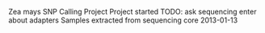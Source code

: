 Zea mays SNP Calling Project
Project started 
TODO: ask sequencing  enter about adapters
Samples extracted from sequencing core 2013-01-13
